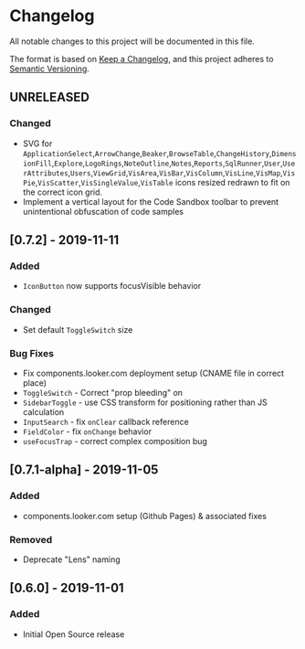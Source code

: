 # Changelog

All notable changes to this project will be documented in this file.

The format is based on [Keep a Changelog](https://keepachangelog.com/en/1.0.0/),
and this project adheres to [Semantic Versioning](https://semver.org/spec/v2.0.0.html).

## UNRELEASED

### Changed

- SVG for `ApplicationSelect`,`ArrowChange`,`Beaker`,`BrowseTable`,`ChangeHistory`,`DimensionFill`,`Explore`,`LogoRings`,`NoteOutline`,`Notes`,`Reports`,`SqlRunner`,`User`,`UserAttributes`,`Users`,`ViewGrid`,`VisArea`,`VisBar`,`VisColumn`,`VisLine`,`VisMap`,`VisPie`,`VisScatter`,`VisSingleValue`,`VisTable` icons resized redrawn to fit on the correct icon grid.
- Implement a vertical layout for the Code Sandbox toolbar to prevent unintentional obfuscation of code samples

## [0.7.2] - 2019-11-11

### Added

- `IconButton` now supports focusVisible behavior

### Changed

- Set default `ToggleSwitch` size

### Bug Fixes

- Fix components.looker.com deployment setup (CNAME file in correct place)
- `ToggleSwitch` - Correct "prop bleeding" on
- `SidebarToggle` - use CSS transform for positioning rather than JS calculation
- `InputSearch` - fix `onClear` callback reference
- `FieldColor` - fix `onChange` behavior
- `useFocusTrap` - correct complex composition bug

## [0.7.1-alpha] - 2019-11-05

### Added

- components.looker.com setup (Github Pages) & associated fixes

### Removed

- Deprecate "Lens" naming

## [0.6.0] - 2019-11-01

### Added

- Initial Open Source release
